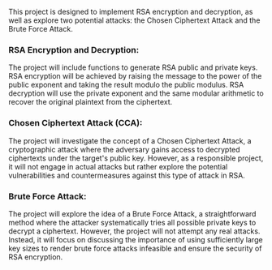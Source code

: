 This project is designed to implement RSA encryption and decryption, as well as explore two potential attacks: the Chosen Ciphertext Attack and the Brute Force Attack.

### RSA Encryption and Decryption:
The project will include functions to generate RSA public and private keys. RSA encryption will be achieved by raising the message to the power of the public exponent and taking the result modulo the public modulus. RSA decryption will use the private exponent and the same modular arithmetic to recover the original plaintext from the ciphertext.

### Chosen Ciphertext Attack (CCA):
The project will investigate the concept of a Chosen Ciphertext Attack, a cryptographic attack where the adversary gains access to decrypted ciphertexts under the target's public key. However, as a responsible project, it will not engage in actual attacks but rather explore the potential vulnerabilities and countermeasures against this type of attack in RSA.

### Brute Force Attack:
The project will explore the idea of a Brute Force Attack, a straightforward method where the attacker systematically tries all possible private keys to decrypt a ciphertext. However, the project will not attempt any real attacks. Instead, it will focus on discussing the importance of using sufficiently large key sizes to render brute force attacks infeasible and ensure the security of RSA encryption.